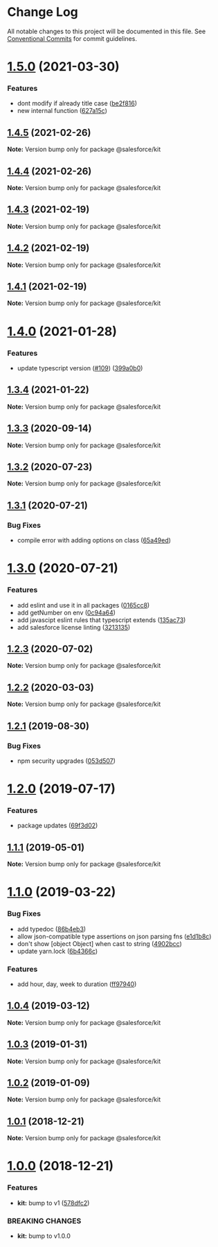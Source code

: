 # Change Log

All notable changes to this project will be documented in this file.
See [Conventional Commits](https://conventionalcommits.org) for commit guidelines.

# [1.5.0](https://github.com/forcedotcom/sfdx-dev-packages/compare/@salesforce/kit@1.4.5...@salesforce/kit@1.5.0) (2021-03-30)


### Features

* dont modify if already title case ([be2f816](https://github.com/forcedotcom/sfdx-dev-packages/commit/be2f816b7afaea8daf607180d7b549875162b494))
* new internal function ([627a15c](https://github.com/forcedotcom/sfdx-dev-packages/commit/627a15c851d357b7c431881cb8d157a815f858df))





## [1.4.5](https://github.com/forcedotcom/sfdx-dev-packages/compare/@salesforce/kit@1.4.4...@salesforce/kit@1.4.5) (2021-02-26)

**Note:** Version bump only for package @salesforce/kit





## [1.4.4](https://github.com/forcedotcom/sfdx-dev-packages/compare/@salesforce/kit@1.4.3...@salesforce/kit@1.4.4) (2021-02-26)

**Note:** Version bump only for package @salesforce/kit





## [1.4.3](https://github.com/forcedotcom/sfdx-dev-packages/compare/@salesforce/kit@1.4.2...@salesforce/kit@1.4.3) (2021-02-19)

**Note:** Version bump only for package @salesforce/kit





## [1.4.2](https://github.com/forcedotcom/sfdx-dev-packages/compare/@salesforce/kit@1.4.1...@salesforce/kit@1.4.2) (2021-02-19)

**Note:** Version bump only for package @salesforce/kit





## [1.4.1](https://github.com/forcedotcom/sfdx-dev-packages/compare/@salesforce/kit@1.4.0...@salesforce/kit@1.4.1) (2021-02-19)

**Note:** Version bump only for package @salesforce/kit





# [1.4.0](https://github.com/forcedotcom/sfdx-dev-packages/compare/@salesforce/kit@1.3.4...@salesforce/kit@1.4.0) (2021-01-28)


### Features

* update typescript version ([#109](https://github.com/forcedotcom/sfdx-dev-packages/issues/109)) ([399a0b0](https://github.com/forcedotcom/sfdx-dev-packages/commit/399a0b03aa831f25511bb3391702c10dc5c4a488))





## [1.3.4](https://github.com/forcedotcom/sfdx-dev-packages/compare/@salesforce/kit@1.3.3...@salesforce/kit@1.3.4) (2021-01-22)

**Note:** Version bump only for package @salesforce/kit





## [1.3.3](https://github.com/forcedotcom/sfdx-dev-packages/compare/@salesforce/kit@1.3.2...@salesforce/kit@1.3.3) (2020-09-14)

**Note:** Version bump only for package @salesforce/kit





## [1.3.2](https://github.com/forcedotcom/sfdx-dev-packages/compare/@salesforce/kit@1.3.1...@salesforce/kit@1.3.2) (2020-07-23)

**Note:** Version bump only for package @salesforce/kit





## [1.3.1](https://github.com/forcedotcom/sfdx-dev-packages/compare/@salesforce/kit@1.3.0...@salesforce/kit@1.3.1) (2020-07-21)


### Bug Fixes

* compile error with adding options on class ([65a49ed](https://github.com/forcedotcom/sfdx-dev-packages/commit/65a49ed66126bb7f36cf04d2db22da6668e7bc7d))





# [1.3.0](https://github.com/forcedotcom/sfdx-dev-packages/compare/@salesforce/kit@1.2.3...@salesforce/kit@1.3.0) (2020-07-21)


### Features

* add eslint and use it in all packages ([0165cc8](https://github.com/forcedotcom/sfdx-dev-packages/commit/0165cc8853079c7f987dddfb60ced3efb00deea0))
* add getNumber on env ([0c94a64](https://github.com/forcedotcom/sfdx-dev-packages/commit/0c94a64f7ac9af40198918cceda6e96facbc77ca))
* add javascipt eslint rules that typescript extends ([135ac73](https://github.com/forcedotcom/sfdx-dev-packages/commit/135ac73b8c513d8950ac69373349361d9f600a8c))
* add salesforce license linting ([3213135](https://github.com/forcedotcom/sfdx-dev-packages/commit/3213135f34956335ef2c123ec680c2de2bc7f10f))





## [1.2.3](https://github.com/forcedotcom/sfdx-dev-packages/compare/@salesforce/kit@1.2.2...@salesforce/kit@1.2.3) (2020-07-02)

**Note:** Version bump only for package @salesforce/kit





## [1.2.2](https://github.com/forcedotcom/sfdx-dev-packages/compare/@salesforce/kit@1.2.1...@salesforce/kit@1.2.2) (2020-03-03)

**Note:** Version bump only for package @salesforce/kit





## [1.2.1](https://github.com/forcedotcom/sfdx-dev-packages/compare/@salesforce/kit@1.2.0...@salesforce/kit@1.2.1) (2019-08-30)


### Bug Fixes

* npm security upgrades ([053d507](https://github.com/forcedotcom/sfdx-dev-packages/commit/053d507))





# [1.2.0](https://github.com/forcedotcom/sfdx-dev-packages/compare/@salesforce/kit@1.1.1...@salesforce/kit@1.2.0) (2019-07-17)


### Features

* package updates ([69f3d02](https://github.com/forcedotcom/sfdx-dev-packages/commit/69f3d02))





## [1.1.1](https://github.com/forcedotcom/sfdx-dev-packages/compare/@salesforce/kit@1.1.0...@salesforce/kit@1.1.1) (2019-05-01)

**Note:** Version bump only for package @salesforce/kit





# [1.1.0](https://github.com/forcedotcom/sfdx-dev-packages/compare/@salesforce/kit@1.0.4...@salesforce/kit@1.1.0) (2019-03-22)


### Bug Fixes

* add typedoc ([86b4eb3](https://github.com/forcedotcom/sfdx-dev-packages/commit/86b4eb3))
* allow json-compatible type assertions on json parsing fns ([e1d1b8c](https://github.com/forcedotcom/sfdx-dev-packages/commit/e1d1b8c))
* don't show [object Object] when cast to string ([4902bcc](https://github.com/forcedotcom/sfdx-dev-packages/commit/4902bcc))
* update yarn.lock ([6b4366c](https://github.com/forcedotcom/sfdx-dev-packages/commit/6b4366c))


### Features

* add hour, day, week to duration ([ff97940](https://github.com/forcedotcom/sfdx-dev-packages/commit/ff97940))





## [1.0.4](https://github.com/forcedotcom/sfdx-dev-packages/compare/@salesforce/kit@1.0.3...@salesforce/kit@1.0.4) (2019-03-12)

**Note:** Version bump only for package @salesforce/kit





## [1.0.3](https://github.com/forcedotcom/sfdx-dev-packages/compare/@salesforce/kit@1.0.2...@salesforce/kit@1.0.3) (2019-01-31)

**Note:** Version bump only for package @salesforce/kit

## [1.0.2](https://github.com/forcedotcom/sfdx-dev-packages/compare/@salesforce/kit@1.0.1...@salesforce/kit@1.0.2) (2019-01-09)

**Note:** Version bump only for package @salesforce/kit

## [1.0.1](https://github.com/forcedotcom/sfdx-dev-packages/compare/@salesforce/kit@1.0.0...@salesforce/kit@1.0.1) (2018-12-21)

**Note:** Version bump only for package @salesforce/kit

# [1.0.0](https://github.com/forcedotcom/sfdx-dev-packages/compare/@salesforce/kit@0.13.7...@salesforce/kit@1.0.0) (2018-12-21)

### Features

- **kit:** bump to v1 ([578dfc2](https://github.com/forcedotcom/sfdx-dev-packages/commit/578dfc2))

### BREAKING CHANGES

- **kit:** bump to v1.0.0

